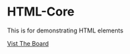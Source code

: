 # HTML-Core
This is for demonstrating HTML elements

<a href="https://drive.google.com/file/d/1CqRnljzXDuBS6FDNA9hNzPRK2-AjJS4O/view?usp=sharing">Vist The Board</a>
